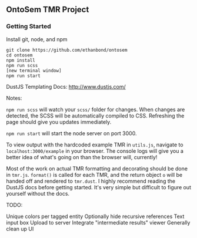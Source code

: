 ## OntoSem TMR Project

### Getting Started
Install git, node, and npm

```
git clone https://github.com/ethanbond/ontosem
cd ontosem
npm install
npm run scss
[new terminal window]
npm run start
```

DustJS Templating Docs: http://www.dustjs.com/

Notes:

`npm run scss` will watch your `scss/` folder for changes. When changes are detected, the SCSS will be automatically compiled to CSS. Refreshing the page should give you updates immediately.

`npm run start` will start the node server on port 3000.

To view output with the hardcoded example TMR in `utils.js`, navigate to `localhost:3000/example` in your browser. The console logs will give you a better idea of what's going on than the browser will, currently!

Most of the work on actual TMR formatting and decorating should be done in `tmr.js`. `format()` is called for each TMR, and the return object `o` will be handed off and rendered to `tmr.dust`. I highly recommend reading the DustJS docs before getting started. It's very simple but difficult to figure out yourself without the docs.



TODO:

Unique colors per tagged entity
Optionally hide recursive references
Text input box
  Upload to server
Integrate "intermediate results" viewer
Generally clean up UI
